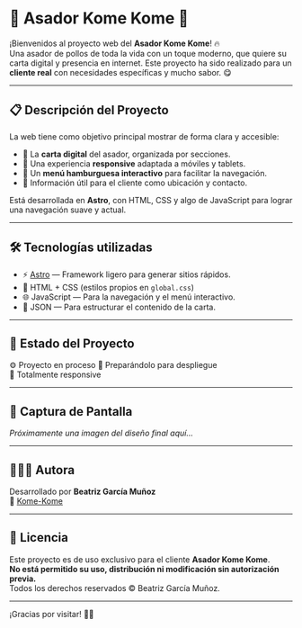 # 🍗 Asador Kome Kome 🍔

¡Bienvenidos al proyecto web del **Asador Kome Kome**! 🔥  
Una asador de pollos de toda la vida con un toque moderno, que quiere su carta digital y presencia en internet. Este proyecto ha sido realizado para un **cliente real** con necesidades específicas y mucho sabor. 😋

---

## 📋 Descripción del Proyecto

La web tiene como objetivo principal mostrar de forma clara y accesible:

- 📝 La **carta digital** del asador, organizada por secciones.
- 📱 Una experiencia **responsive** adaptada a móviles y tablets.
- 🍔 Un **menú hamburguesa interactivo** para facilitar la navegación.
- 📍 Información útil para el cliente como ubicación y contacto.

Está desarrollada en **Astro**, con HTML, CSS y algo de JavaScript para lograr una navegación suave y actual.

---

## 🛠️ Tecnologías utilizadas

- ⚡️ [Astro](https://astro.build/) — Framework ligero para generar sitios rápidos.
- 🎨 HTML + CSS (estilos propios en `global.css`)
- 🌐 JavaScript — Para la navegación y el menú interactivo.
- 📁 JSON — Para estructurar el contenido de la carta.

---

## 🧪 Estado del Proyecto

⚙️ Proyecto en proceso
🚀 Preparándolo para despliegue  
📱 Totalmente responsive

---

## 📸 Captura de Pantalla

*Próximamente una imagen del diseño final aquí...*

---

## 👩🏻‍💻 Autora

Desarrollado por **Beatriz García Muñoz**  
🔗 [Kome-Kome](https://github.com/beatrizgmdevux/web-kome.git)

---

## 📄 Licencia

Este proyecto es de uso exclusivo para el cliente **Asador Kome Kome**.  
**No está permitido su uso, distribución ni modificación sin autorización previa.**  
Todos los derechos reservados © Beatriz García Muñoz.

---

¡Gracias por visitar!  👋🏼
